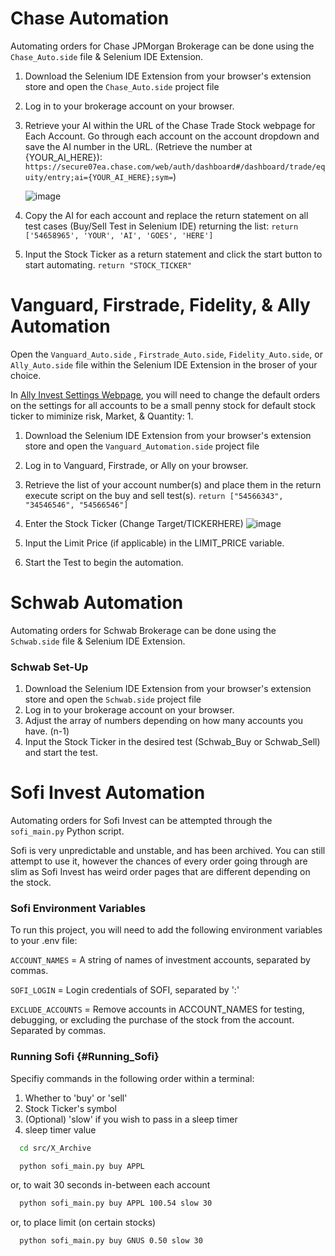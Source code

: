
# Chase Automation

Automating orders for Chase JPMorgan Brokerage can be done using the `Chase_Auto.side` file & Selenium IDE Extension.


1. Download the Selenium IDE Extension from your browser's extension store and open the `Chase_Auto.side` project file
2. Log in to your brokerage account on your browser.
3. Retrieve your AI within the URL of the Chase Trade Stock webpage for Each Account. Go through each account on the account dropdown and save the AI number in the URL. 
   (Retrieve the number at {YOUR_AI_HERE}): `https://secure07ea.chase.com/web/auth/dashboard#/dashboard/trade/equity/entry;ai={YOUR_AI_HERE};sym=`)
   
   ![image](https://user-images.githubusercontent.com/80719066/216079858-746af166-8387-41ad-9564-dd0c6285eb39.png)

4. Copy the AI for each account and replace the return statement on all test cases (Buy/Sell Test in Selenium IDE) returning the list:
   `return ['54658965', 'YOUR', 'AI', 'GOES', 'HERE']`
5. Input the Stock Ticker as a return statement and click the start button to start automating.
   `return "STOCK_TICKER"`

# Vanguard, Firstrade, Fidelity, & Ally Automation
Open the `Vanguard_Auto.side` , `Firstrade_Auto.side`, `Fidelity_Auto.side`, or `Ally_Auto.side` file within the Selenium IDE Extension in the broser of your choice. 

In [Ally Invest Settings Webpage](https://live.invest.ally.com/settings), you will need to change the default orders on the settings for all accounts to be a small penny stock for default stock ticker to miminize risk, Market, & Quantity: 1.

1. Download the Selenium IDE Extension from your browser's extension store and open the `Vanguard_Automation.side` project file
2. Log in to Vanguard, Firstrade, or Ally on your browser.
3. Retrieve the list of your account number(s) and place them in the return execute script on the buy and sell test(s). 
`return ["54566343", "34546546", "54566546"]`

4. Enter the Stock Ticker (Change Target/TICKERHERE)
![image](https://user-images.githubusercontent.com/80719066/216331460-00897c0e-1e21-4413-ac81-1931fe906de0.png)

5. Input the Limit Price (if applicable) in the LIMIT_PRICE variable.
5. Start the Test to begin the automation. 

# Schwab Automation

Automating orders for Schwab Brokerage can be done using the `Schwab.side` file & Selenium IDE Extension.

### Schwab Set-Up

1. Download the Selenium IDE Extension from your browser's extension store and open the `Schwab.side` project file
2. Log in to your brokerage account on your browser.
3. Adjust the array of numbers depending on how many accounts you have. (n-1)
4. Input the Stock Ticker in the desired test (Schwab_Buy or Schwab_Sell) and start the test.



# Sofi Invest Automation

Automating orders for Sofi Invest can be attempted through the `sofi_main.py` Python script. 

Sofi is very unpredictable and unstable, and has been archived. 
You can still attempt to use it, however the chances of every order going through are slim as Sofi Invest has weird order pages that are different depending on the stock.

### Sofi Environment Variables

To run this project, you will need to add the following environment variables to your .env file:

`ACCOUNT_NAMES` = A string of names of investment accounts, separated by commas.

`SOFI_LOGIN` = Login credentials of SOFI, separated by ':'

`EXCLUDE_ACCOUNTS` = Remove accounts in ACCOUNT_NAMES for testing, debugging, or excluding the purchase of the stock from the account. Separated by commas.

### Running Sofi {#Running_Sofi}

Specifiy commands in the following order within a terminal:

1. Whether to 'buy' or 'sell'
2. Stock Ticker's symbol
3. (Optional) 'slow' if you wish to pass in a sleep timer
4. sleep timer value
```bash
  cd src/X_Archive
```
```bash
  python sofi_main.py buy APPL
```
or, to wait 30 seconds in-between each account
```bash
  python sofi_main.py buy APPL 100.54 slow 30
```
or, to place limit (on certain stocks)
```bash
  python sofi_main.py buy GNUS 0.50 slow 30
```